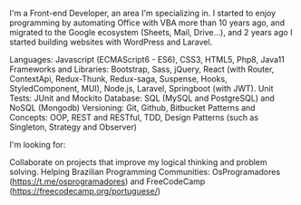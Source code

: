 I'm a Front-end Developer, an area I'm specializing in. I started to enjoy programming by automating Office with VBA more than 10 years ago, and migrated to the Google ecosystem (Sheets, Mail, Drive…), and 2 years ago I started building websites with WordPress and Laravel.

Languages: Javascript (ECMAScript6 - ES6), CSS3, HTML5, Php8, Java11
Frameworks and Libraries: Bootstrap, Sass, jQuery, React (with Router, ContextApi, Redux-Thunk, Redux-saga, Suspense, Hooks, StyledComponent, MUI), Node.js, Laravel, Springboot (with JWT).
Unit Tests: JUnit and Mockito 
Database: SQL (MySQL and PostgreSQL) and NoSQL (Mongodb) 
Versioning: Git, Github, Bitbucket 
Patterns and Concepts: OOP, REST and RESTful, TDD, Design Patterns (such as Singleton, Strategy and Observer)

I'm looking for:

Collaborate on projects that improve my logical thinking and problem solving.
Helping Brazilian Programming Communities: OsProgramadores (https://t.me/osprogramadores) and FreeCodeCamp (https://freecodecamp.org/portuguese/)